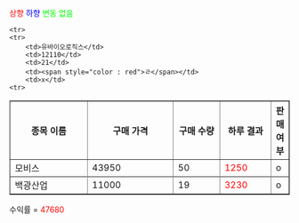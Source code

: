 <span style = "color:red">상향</span>
<span style="color : blue">하향</span>
<span style  = "color:00ff00">변동 없음</span>

<table border = "1">
	<tr>
		<th width = "200">종목 이름</th>
		<th width = "200">구매 가격</th>
		<th width = 100>구매 수량</th>
		<th width = "100">하루 결과</th>
		<th>판매 여부</th>
	</tr>
	<tr>
		<td>모비스</td>
		<td>43950</td>
		<td>50</td>
		<td><span style = "color:red">1250</span></td>
		<td>o</td>
	<tr>
	<tr>
		<td>백광산업</td>
		<td>11000</td>
		<td>19</td>
		<td><span style = "color:red">3230</span></td>
		<td>o</td>
	<tr>
	<tr>

	<tr>
	<tr>
		<td>유바이오로직스</td>
		<td>12110</td>
		<td>21</td>
		<td><span style="color : red">ㄹ</span></td>
		<td>x</td>
	<tr>
</table>

수익률 = <span style = "color:red">47680</span>
